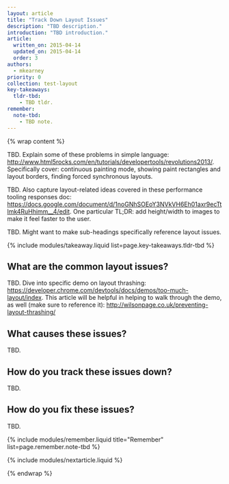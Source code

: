 ```yaml
---
layout: article
title: "Track Down Layout Issues"
description: "TBD description."
introduction: "TBD introduction."
article:
  written_on: 2015-04-14
  updated_on: 2015-04-14
  order: 3
authors:
  - mkearney
priority: 0
collection: test-layout
key-takeaways:
  tldr-tbd:
    - TBD tldr.
remember:
  note-tbd:
    - TBD note.
---
```

{% wrap content %}

TBD. Explain some of these problems in simple language: http://www.html5rocks.com/en/tutorials/developertools/revolutions2013/. Specifically cover: continuous painting mode, showing paint rectangles and layout borders, finding forced synchronous layouts.

TBD. Also capture layout-related ideas covered in these performance tooling responses doc: https://docs.google.com/document/d/1noGNhSOEoY3NVkVH6Eh01axr9ecTtlmk4RuHhimm__4/edit. One particular TL;DR: add height/width to images to make it feel faster to the user.

TBD. Might want to make sub-headings specifically reference layout issues.

{% include modules/takeaway.liquid list=page.key-takeaways.tldr-tbd %}

## What are the common layout issues?

TBD. Dive into specific demo on layout thrashing: https://developer.chrome.com/devtools/docs/demos/too-much-layout/index. This article will be helpful in helping to walk through the demo, as well (make sure to reference it): http://wilsonpage.co.uk/preventing-layout-thrashing/

## What causes these issues?

TBD.

## How do you track these issues down?

TBD.

## How do you fix these issues?

TBD.

{% include modules/remember.liquid title="Remember" list=page.remember.note-tbd %}

{% include modules/nextarticle.liquid %}

{% endwrap %}
